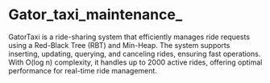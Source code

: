 # Gator_taxi_maintenance_
GatorTaxi is a ride-sharing system that efficiently manages ride requests using a Red-Black Tree (RBT) and Min-Heap. The system supports inserting, updating, querying, and canceling rides, ensuring fast operations. With O(log n) complexity, it handles up to 2000 active rides, offering optimal performance for real-time ride management.
